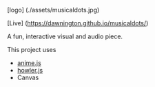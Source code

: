 [logo] (./assets/musicaldots.jpg)

[Live] (https://dawnington.github.io/musicaldots/)

A fun, interactive visual and audio piece.

This project uses
* [anime.js](https://github.com/juliangarnier/anime)
* [howler.js](https://github.com/goldfire/howler.js/)
* Canvas
